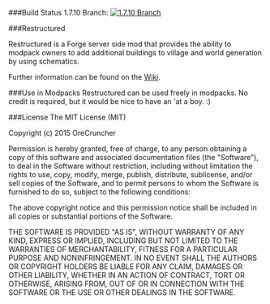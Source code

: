 ###Build Status
1.7.10 Branch: [![1.7.10 Branch](https://travis-ci.org/OreCruncher/Restructured.svg?branch=1.7.10)](https://travis-ci.org/OreCruncher/Restructured)


###Restructured

Restructured is a Forge server side mod that provides the ability to modpack owners to add additional
buildings to village and world generation by using schematics.

Further information can be found on the [Wiki](https://github.com/OreCruncher/Restructured/wiki).

###Use in Modpacks
Restructured can be used freely in modpacks.  No credit is required, but it would be nice to have an 'at a boy. :)

###License
The MIT License (MIT)

Copyright (c) 2015 OreCruncher

Permission is hereby granted, free of charge, to any person obtaining a copy
of this software and associated documentation files (the "Software"), to deal
in the Software without restriction, including without limitation the rights
to use, copy, modify, merge, publish, distribute, sublicense, and/or sell
copies of the Software, and to permit persons to whom the Software is
furnished to do so, subject to the following conditions:

The above copyright notice and this permission notice shall be included in
all copies or substantial portions of the Software.

THE SOFTWARE IS PROVIDED "AS IS", WITHOUT WARRANTY OF ANY KIND, EXPRESS OR
IMPLIED, INCLUDING BUT NOT LIMITED TO THE WARRANTIES OF MERCHANTABILITY,
FITNESS FOR A PARTICULAR PURPOSE AND NONINFRINGEMENT. IN NO EVENT SHALL THE
AUTHORS OR COPYRIGHT HOLDERS BE LIABLE FOR ANY CLAIM, DAMAGES OR OTHER
LIABILITY, WHETHER IN AN ACTION OF CONTRACT, TORT OR OTHERWISE, ARISING FROM,
OUT OF OR IN CONNECTION WITH THE SOFTWARE OR THE USE OR OTHER DEALINGS IN
THE SOFTWARE.
